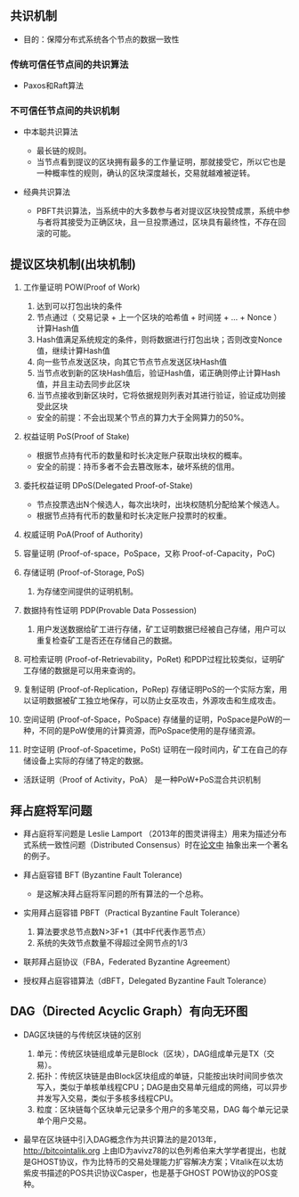 ## 共识机制
- 目的：保障分布式系统各个节点的数据一致性

### 传统可信任节点间的共识算法
- Paxos和Raft算法

### 不可信任节点间的共识机制
- 中本聪共识算法
    - 最长链的规则。
    - 当节点看到提议的区块拥有最多的工作量证明，那就接受它，所以它也是一种概率性的规则，确认的区块深度越长，交易就越难被逆转。

- 经典共识算法
    - PBFT共识算法，当系统中的大多数参与者对提议区块投赞成票，系统中参与者将其接受为正确区块，且一旦投票通过，区块具有最终性，不存在回滚的可能。


## 提议区块机制(出块机制)
1. 工作量证明 POW(Proof of Work)
    1. 达到可以打包出块的条件
    2. 节点通过（ 交易记录 + 上一个区块的哈希值 + 时间搓 + ... + Nonce ） 计算Hash值
    3. Hash值满足系统规定的条件，则将数据进行打包出块；否则改变Nonce值，继续计算Hash值
    4. 向一些节点发送区块，向其它节点节点发送区块Hash值
    5. 当节点收到新的区块Hash值后，验证Hash值，诺正确则停止计算Hash值，并且主动去同步此区块
    6. 当节点接收到新区块时，它将依据规则列表对其进行验证，验证成功则接受此区块
    - 安全的前提：不会出现某个节点的算力大于全网算力的50%。

2. 权益证明 PoS(Proof of Stake)
    - 根据节点持有代币的数量和时长决定账户获取出块权的概率。
    - 安全的前提：持币多者不会去篡改账本，破坏系统的信用。

3. 委托权益证明 DPoS(Delegated Proof-of-Stake)
    - 节点投票选出N个候选人，每次出块时，出块权随机分配给某个候选人。
    - 根据节点持有代币的数量和时长决定账户投票时的权重。

4. 权威证明 PoA(Proof of Authority)

5. 容量证明 (Proof-of-space，PoSpace，又称 Proof-of-Capacity，PoC)

6. 存储证明 (Proof-of-Storage, PoS)
    1. 为存储空间提供的证明机制。

7. 数据持有性证明 PDP(Provable Data Possession)
    1. 用户发送数据给矿工进行存储，矿工证明数据已经被自己存储，用户可以重复检查矿工是否还在存储自己的数据。

8. 可检索证明 (Proof-of-Retrievability，PoRet) 和PDP过程比较类似，证明矿工存储的数据是可以用来查询的。
9. 复制证明 (Proof-of-Replication，PoRep) 存储证明PoS的一个实际方案，用以证明数据被矿工独立地保存，可以防止女巫攻击，外源攻击和生成攻击。
10. 空间证明 (Proof-of-Space，PoSpace) 存储量的证明，PoSpace是PoW的一种，不同的是PoW使用的计算资源，而PoSpace使用的是存储资源。
11. 时空证明 (Proof-of-Spacetime，PoSt) 证明在一段时间内，矿工在自己的存储设备上实际的存储了特定的数据。

- 活跃证明（Proof of Activity，PoA） 是一种PoW+PoS混合共识机制


## 拜占庭将军问题

- 拜占庭将军问题是 Leslie Lamport （2013年的图灵讲得主）用来为描述分布式系统一致性问题（Distributed Consensus）时在[论文中](http://lamport.azurewebsites.net/pubs/byz.pdf) 抽象出来一个著名的例子。 

- 拜占庭容错 BFT (Byzantine Fault Tolerance) 
    - 是这解决拜占庭将军问题的所有算法的一个总称。

- 实用拜占庭容错 PBFT（Practical Byzantine Fault Tolerance）
    1. 算法要求总节点数N>3F+1（其中F代表作恶节点）
    2. 系统的失效节点数量不得超过全网节点的1/3

- 联邦拜占庭协议（FBA，Federated Byzantine Agreement）

- 授权拜占庭容错算法（dBFT，Delegated Byzantine Fault Tolerance）


## DAG（Directed Acyclic Graph）有向无环图
- DAG区块链的与传统区块链的区别
    1. 单元：传统区块链组成单元是Block（区块），DAG组成单元是TX（交易）。
    2. 拓扑：传统区块链是由Block区块组成的单链，只能按出块时间同步依次写入，类似于单核单线程CPU；DAG是由交易单元组成的网络，可以异步并发写入交易，类似于多核多线程CPU。
    3. 粒度：区块链每个区块单元记录多个用户的多笔交易，DAG 每个单元记录单个用户交易。

- 最早在区块链中引入DAG概念作为共识算法的是2013年，http://bitcointalik.org 上由ID为avivz78的以色列希伯来大学学者提出，也就是GHOST协议，作为比特币的交易处理能力扩容解决方案；Vitalik在以太坊紫皮书描述的POS共识协议Casper，也是基于GHOST POW协议的POS变种。